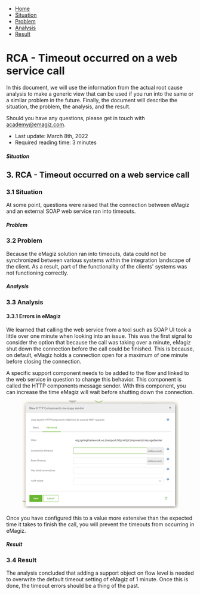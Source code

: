 <div class="ez-academy">
    <div class="ez-academy__body">
        <main class="micro-learning">
        <ul class="doc-nav">
            <li class="doc-nav__item"><a href="../../docs/rca-knowledgebase/index_academy_rca-knowledgebase_all" class="doc-nav__link">Home</a></li>
            <li class="doc-nav__item"><a href="#situation" class="doc-nav__link">Situation</a></li>
            <li class="doc-nav__item"><a href="#problem" class="doc-nav__link">Problem</a></li>
            <li class="doc-nav__item"><a href="#analysis" class="doc-nav__link">Analysis</a></li>
            <li class="doc-nav__item"><a href="#result" class="doc-nav__link">Result</a></li>
        </ul>

<div class="doc">

# RCA - Timeout occurred on a web service call

In this document, we will use the information from the actual root cause analysis to make a generic view that can be used if you run into the same or a similar problem in the future. Finally, the document will describe the situation, the problem, the analysis, and the result.

Should you have any questions, please get in touch with academy@emagiz.com.

- Last update: March 8th, 2022
- Required reading time: 3 minutes


##### Situation

## 3. RCA - Timeout occurred on a web service call

### 3.1 Situation
At some point, questions were raised that the connection between eMagiz and an external SOAP web service ran into timeouts. 

##### Problem

### 3.2 Problem
Because the eMagiz solution ran into timeouts, data could not be synchronized between various systems within the integration landscape of the client. As a result, part of the functionality of the clients' systems was not functioning correctly.

##### Analysis

### 3.3 Analysis

#### 3.3.1 Errors in eMagiz
We learned that calling the web service from a tool such as SOAP UI took a little over one minute when looking into an issue. This was the first signal to consider the option that because the call was taking over a minute, eMagiz shut down the connection before the call could be finished. This is because, on default, eMagiz holds a connection open for a maximum of one minute before closing the connection.

A specific support component needs to be added to the flow and linked to the web service in question to change this behavior. This component is called the HTTP components message sender. With this component, you can increase the time eMagiz will wait before shutting down the connection.

<p align="center"><img src="../../img/rca-knowledgebase/rca-knowledgebase-timeout-occurred-on-webservice-call--http-components-message-sender.png"></p>

Once you have configured this to a value more extensive than the expected time it takes to finish the call, you will prevent the timeouts from occurring in eMagiz.

##### Result

### 3.4 Result

The analysis concluded that adding a support object on flow level is needed to overwrite the default timeout setting of eMagiz of 1 minute. Once this is done, the timeout errors should be a thing of the past.

</div>
</main>
</div>
</div>